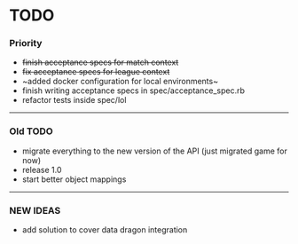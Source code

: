 # TODO #

### Priority
 * ~~finish acceptance specs for match context~~
 * ~~fix acceptance specs for league context~~
 * ~added docker configuration for local environments~
 * finish writing acceptance specs in spec/acceptance_spec.rb
 * refactor tests inside spec/lol


------------------------------------------------------------------
  ### Old TODO
 * migrate everything to the new version of the API (just migrated game for now)
 * release 1.0
 * start better object mappings

-----------------------------------------------------------------
### NEW IDEAS
 * add solution to cover data dragon integration

